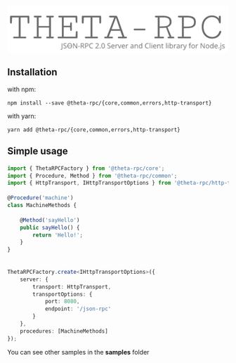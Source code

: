 <p align="center">
    <img src="assets/theta-logo.png">
</p>

## Installation

with npm:
```shell
npm install --save @theta-rpc/{core,common,errors,http-transport}
```

with yarn:
```shell
yarn add @theta-rpc/{core,common,errors,http-transport}
```

## Simple usage
```typescript
import { ThetaRPCFactory } from '@theta-rpc/core';
import { Procedure, Method } from '@theta-rpc/common';
import { HttpTransport, IHttpTransportOptions } from '@theta-rpc/http-transport';

@Procedure('machine')
class MachineMethods {
    
    @Method('sayHello')
    public sayHello() {
        return 'Hello!';
    }
}


ThetaRPCFactory.create<IHttpTransportOptions>({
    server: {
        transport: HttpTransport,
        transportOptions: {
            port: 8080,
            endpoint: '/json-rpc'
        }
    },
    procedures: [MachineMethods]
});

```
You can see other samples in the **samples** folder
